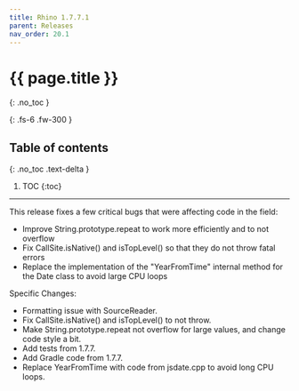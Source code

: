 ```yaml
---
title: Rhino 1.7.7.1
parent: Releases
nav_order: 20.1
---
```


# {{ page.title }}
{: .no_toc }

{: .fs-6 .fw-300 }

## Table of contents
{: .no_toc .text-delta }

1. TOC
{:toc}

---
This release fixes a few critical bugs that were affecting code in the field:
- Improve String.prototype.repeat to work more efficiently and to not overflow
- Fix CallSite.isNative() and isTopLevel() so that they do not throw fatal errors
- Replace the implementation of the "YearFromTime" internal method for the Date class to avoid large CPU loops

Specific Changes:
- Formatting issue with SourceReader.
- Fix CallSite.isNative() and isTopLevel() to not throw.
- Make String.prototype.repeat not overflow for large values, and change code style a bit.
- Add tests from 1.7.7.
- Add Gradle code from 1.7.7.
- Replace YearFromTime with code from jsdate.cpp to avoid long CPU loops.
